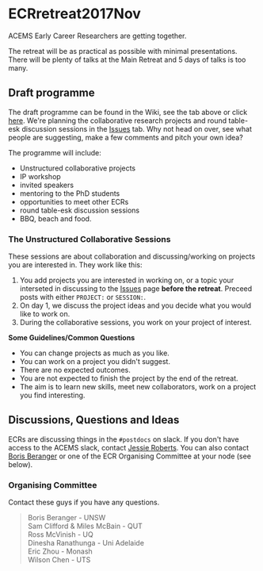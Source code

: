 # ECRretreat2017Nov

ACEMS Early Career Researchers are getting together.

The retreat will be as practical as possible with minimal presentations. There will be plenty of talks at the Main Retreat and 5 days of talks is too many.   

   

## Draft programme
The draft programme can be found in the Wiki, see the tab above or click [here](https://github.com/ACEMS/ECRretreat2017Nov/wiki). We're planning the collaborative research projects and round table-esk discussion sessions in the [Issues](https://github.com/ACEMS/ECRretreat2017Nov/issues) tab. Why not head on over, see what people are suggesting, make a few comments and pitch your own idea?   

The programme will include: 
* Unstructured collaborative projects
* IP workshop
* invited speakers
* mentoring to the PhD students
* opportunities to meet other ECRs 
* round table-esk discussion sessions
* BBQ, beach and food.   
   
   
### The Unstructured Collaborative Sessions
These sessions are about collaboration and discussing/working on projects you are interested in. They work like this: 
1. You add projects you are interested in working on, or a topic your interseted in discussing to the [Issues](https://github.com/ACEMS/ECRretreat2017Nov/issues) page **before the retreat**. Preceed posts with either `PROJECT:` or `SESSION:`.   
2. On day 1, we discuss the project ideas and you decide what you would like to work on.
3. During the collaborative sessions, you work on your project of interest. 

**Some Guidelines/Common Questions** 
* You can change projects as much as you like. 
* You can work on a project you didn't suggest.
* There are no expected outcomes.
* You are not expected to finish the project by the end of the retreat. 
* The aim is to learn new skills, meet new collaborators, work on a project you find interesting. 

## Discussions, Questions and Ideas

ECRs are discussing things in the `#postdocs` on slack.  If you don't have access to the ACEMS slack, contact [Jessie Roberts](https://acems.org.au/our-people/jessie-roberts). You can also contact [Boris Beranger](https://acems.org.au/our-people/boris-beranger) or one of the ECR Organising Committee at your node (see below). 

### Organising Committee 
Contact these guys if you have any questions. 

 > Boris Beranger - UNSW     
 > Sam Clifford & Miles McBain - QUT    
 > Ross McVinish - UQ   
 > Dinesha Ranathunga - Uni Adelaide    
 > Eric Zhou - Monash    
 > Wilson Chen - UTS   




